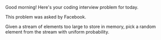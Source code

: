 Good morning! Here's your coding interview problem for today.

This problem was asked by Facebook.

Given a stream of elements too large to store in memory, pick a 
random element from the stream with uniform probability.
